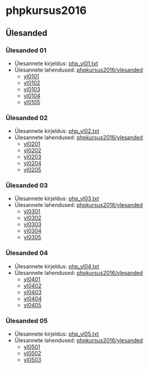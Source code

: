 phpkursus2016
=============

Ülesanded
---------

### Ülesanded 01

* Ülesannete kirjeldus: [php_yl01.txt](http://students.tmk.edu.ee/php/kursus/kodused_ylesanded/php_yl01.txt)
* Ülesannete lahendused: [phpkursus2016/ylesanded](https://github.com/kerakaru/phpkursus2016/tree/master/ylesanded)
    * [yl0101](https://github.com/kerakaru/phpkursus2016/blob/master/ylesanded/yl0101.php)
    * [yl0102](https://github.com/kerakaru/phpkursus2016/blob/master/ylesanded/yl0102.php)
    * [yl0103](https://github.com/kerakaru/phpkursus2016/blob/master/ylesanded/yl0103.php)
    * [yl0104](https://github.com/kerakaru/phpkursus2016/blob/master/ylesanded/yl0104.php)
    * [yl0105](https://github.com/kerakaru/phpkursus2016/blob/master/ylesanded/yl0105.php)

### Ülesanded 02

* Ülesannete kirjeldus: [php_yl02.txt](http://students.tmk.edu.ee/php/kursus/kodused_ylesanded/php_yl02.txt)
* Ülesannete lahendused: [phpkursus2016/ylesanded](https://github.com/kerakaru/phpkursus2016/tree/master/ylesanded)
    * [yl0201](https://github.com/kerakaru/phpkursus2016/blob/master/ylesanded/yl0201.php)
    * [yl0202](https://github.com/kerakaru/phpkursus2016/blob/master/ylesanded/yl0202.php)
    * [yl0203](https://github.com/kerakaru/phpkursus2016/blob/master/ylesanded/yl0203.php)
    * [yl0204](https://github.com/kerakaru/phpkursus2016/blob/master/ylesanded/yl0204.php)
    * [yl0205](https://github.com/kerakaru/phpkursus2016/blob/master/ylesanded/yl0205.php)

### Ülesanded 03

* Ülesannete kirjeldus: [php_yl03.txt](http://students.tmk.edu.ee/php/kursus/kodused_ylesanded/php_yl03.txt)
* Ülesannete lahendused: [phpkursus2016/ylesanded](https://github.com/kerakaru/phpkursus2016/tree/master/ylesanded)
    * [yl0301](https://github.com/kerakaru/phpkursus2016/blob/master/ylesanded/yl0301.php)
    * [yl0302](https://github.com/kerakaru/phpkursus2016/blob/master/ylesanded/yl0302.php)
    * [yl0303](https://github.com/kerakaru/phpkursus2016/blob/master/ylesanded/yl0303.php)
    * [yl0304](https://github.com/kerakaru/phpkursus2016/blob/master/ylesanded/yl0304.php)
    * [yl0305](https://github.com/kerakaru/phpkursus2016/blob/master/ylesanded/yl0305.php)

### Ülesanded 04

* Ülesannete kirjeldus: [php_yl04.txt](http://students.tmk.edu.ee/php/kursus/kodused_ylesanded/php_yl04.txt)
* Ülesannete lahendused: [phpkursus2016/ylesanded](https://github.com/kerakaru/phpkursus2016/tree/master/ylesanded)
    * [yl0401](https://github.com/kerakaru/phpkursus2016/blob/master/ylesanded/yl0401.php)
    * [yl0402](https://github.com/kerakaru/phpkursus2016/blob/master/ylesanded/yl0402.php)
    * [yl0403](https://github.com/kerakaru/phpkursus2016/blob/master/ylesanded/yl0403.php)
    * [yl0404](https://github.com/kerakaru/phpkursus2016/blob/master/ylesanded/yl0404.php)
    * [yl0405](https://github.com/kerakaru/phpkursus2016/blob/master/ylesanded/yl0405.php)

### Ülesanded 05

* Ülesannete kirjeldus: [php_yl05.txt](http://students.tmk.edu.ee/php/kursus/kodused_ylesanded/php_yl05.txt)
* Ülesannete lahendused: [phpkursus2016/ylesanded](https://github.com/kerakaru/phpkursus2016/tree/master/ylesanded)
    * [yl0501](https://github.com/kerakaru/phpkursus2016/blob/master/ylesanded/yl0501.php)
    * [yl0502](https://github.com/kerakaru/phpkursus2016/blob/master/ylesanded/yl0502.php)
    * [yl0503](https://github.com/kerakaru/phpkursus2016/blob/master/ylesanded/yl0503.php)

